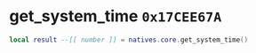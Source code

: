 # get_system_time `0x17CEE67A`

```lua
local result --[[ number ]] = natives.core.get_system_time()
```